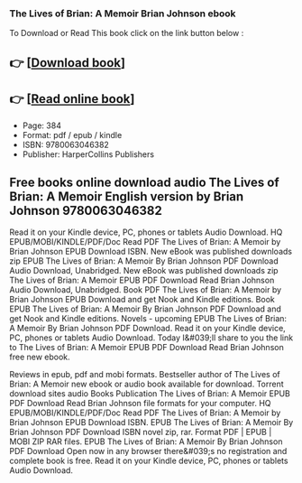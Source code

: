 ### The Lives of Brian: A Memoir Brian Johnson ebook

To Download or Read This book click on the link button below :

## 👉  [**[Download book](http://get-pdfs.com/download.php?group=book&from=github.com&id=650434&lnk=1063 "Download book")**]

## 👉  [**[Read online book](http://get-pdfs.com/download.php?group=book&from=github.com&id=650434&lnk=1063 "Read online book")**]


* Page: 384
* Format: pdf / epub / kindle
* ISBN: 9780063046382
* Publisher: HarperCollins Publishers



## Free books online download audio The Lives of Brian: A Memoir  English version by Brian Johnson 9780063046382


Read it on your Kindle device, PC, phones or tablets Audio Download. HQ EPUB/MOBI/KINDLE/PDF/Doc Read PDF The Lives of Brian: A Memoir by Brian Johnson EPUB Download ISBN. New eBook was published downloads zip EPUB The Lives of Brian: A Memoir By Brian Johnson PDF Download Audio Download, Unabridged. New eBook was published downloads zip The Lives of Brian: A Memoir EPUB PDF Download Read Brian Johnson Audio Download, Unabridged. Book PDF The Lives of Brian: A Memoir by Brian Johnson EPUB Download and get Nook and Kindle editions. Book EPUB The Lives of Brian: A Memoir By Brian Johnson PDF Download and get Nook and Kindle editions. Novels - upcoming EPUB The Lives of Brian: A Memoir By Brian Johnson PDF Download. Read it on your Kindle device, PC, phones or tablets Audio Download. Today I&amp;#039;ll share to you the link to The Lives of Brian: A Memoir EPUB PDF Download Read Brian Johnson free new ebook.

Reviews in epub, pdf and mobi formats. Bestseller author of The Lives of Brian: A Memoir new ebook or audio book available for download. Torrent download sites audio Books Publication The Lives of Brian: A Memoir EPUB PDF Download Read Brian Johnson file formats for your computer. HQ EPUB/MOBI/KINDLE/PDF/Doc Read PDF The Lives of Brian: A Memoir by Brian Johnson EPUB Download ISBN. EPUB The Lives of Brian: A Memoir By Brian Johnson PDF Download ISBN novel zip, rar. Format PDF | EPUB | MOBI ZIP RAR files. EPUB The Lives of Brian: A Memoir By Brian Johnson PDF Download Open now in any browser there&amp;#039;s no registration and complete book is free. Read it on your Kindle device, PC, phones or tablets Audio Download.





